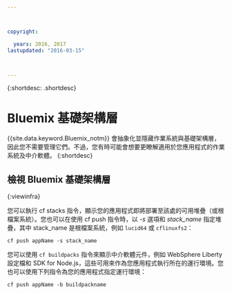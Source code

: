 ```yaml
---



copyright:

  years: 2016, 2017
lastupdated: "2016-03-15"



---
```


{:shortdesc: .shortdesc}

# Bluemix 基礎架構層



{{site.data.keyword.Bluemix_notm}} 會抽象化並隱藏作業系統與基礎架構層，因此您不需要管理它們。不過，您有時可能會想要更瞭解適用於您應用程式的作業系統及中介軟體。
{:shortdesc}

## 檢視 Bluemix 基礎架構層
{:viewinfra}

您可以執行 cf stacks 指令，顯示您的應用程式即將部署至該處的可用堆疊（或根檔案系統）。您也可以在使用 cf push 指令時，以 *-s* 選項和 *stack_name* 指定堆疊，其中 stack_name 是根檔案系統，例如 `lucid64` 或 `cflinuxfs2`：

```
cf push appName -s stack_name
```
您可以使用 `cf buildpacks` 指令來顯示中介軟體元件，例如 WebSphere Liberty 設定檔和 SDK for Node.js，這些可用來作為您應用程式執行所在的運行環境。您也可以使用下列指令為您的應用程式指定運行環境：
```
cf push appName -b buildpackname
```
